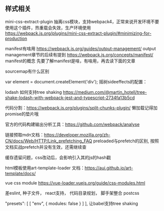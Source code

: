 ## 样式相关
mini-css-extract-plugin  抽离css模块，支持webpack4，正常来说开发环境不要使用这个插件，热重载会失效，生产环境使用  https://webpack.js.org/plugins/mini-css-extract-plugin/#minimizing-for-production



manifest有啥用
https://webpack.js.org/guides/output-management/  output management章节的后续有提到
https://webpack.js.org/concepts/manifest/  manifest的概念
先要了解manifest是啥，有啥用，再去读下面的文章


sourcemap有什么区别


  var element = document.createElement('div');
摇树sideeffects的配置：

lodash 如何支持tree shaking  https://medium.com/@martin_hotell/tree-shake-lodash-with-webpack-jest-and-typescript-2734fa13b5cd


代码分割：https://webpack.js.org/plugins/split-chunks-plugin/
懒加载记得加promise的垫片哦

官方的代码构建输出分析工具：https://github.com/webpack/analyse



链接预取mdn文档：https://developer.mozilla.org/zh-CN/docs/Web/HTTP/Link_prefetching_FAQ
preloaded与prefetch的区别, 按照文档实战prefetch并没有生效，还需继续查


缓存遗留问题，css改动后，会影响引入其的js的hash戳

html模板使用art-template-loader
文档：https://aui.github.io/art-template/docs/


vue css module https://vue-loader.vuejs.org/guide/css-modules.html


差eslint, 种子文件， react支持， 代码目录规划， 脚手架整合  postcss


  "presets": [
    [
      "env",
      {
        modules: false
      }
    ]
  ],
  让babel支持tree shaking
